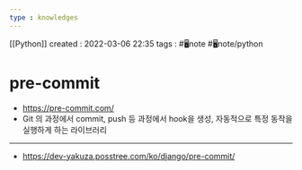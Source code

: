```yaml
---
type : knowledges
---
```


[[Python]]
created : 2022-03-06 22:35
tags : #🖥️note #🖥️note/python

# pre-commit
- https://pre-commit.com/
- Git 의 과정에서 commit, push 등 과정에서 hook을 생성, 자동적으로 특정 동작을 실행하게 하는 라이브러리
- ---
- https://dev-yakuza.posstree.com/ko/django/pre-commit/